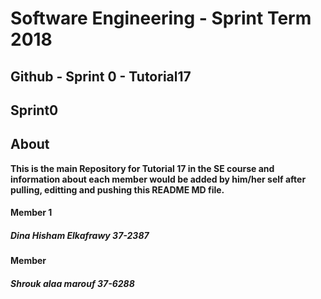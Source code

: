 
# **Software Engineering - Sprint Term 2018**
## Github - Sprint 0 - Tutorial17



## Sprint0

## About
   **This is the main Repository for Tutorial 17 in the SE course and information about each member would be added by him/her self after pulling, editting and pushing this README MD file.**

#### Member 1
##### Dina Hisham Elkafrawy 37-2387


#### Member 
##### Shrouk alaa marouf 37-6288